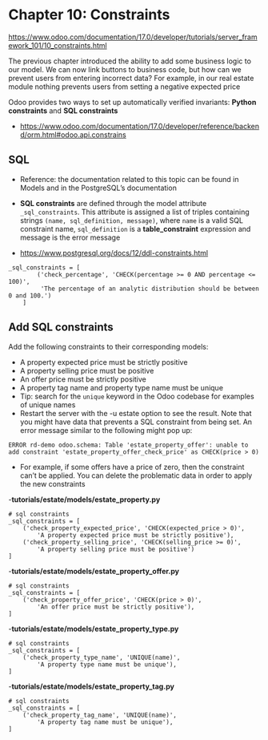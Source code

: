 # Chapter 10: Constraints

https://www.odoo.com/documentation/17.0/developer/tutorials/server_framework_101/10_constraints.html

The previous chapter introduced the ability to add some business logic to our model. We can now link buttons to business code, but how can we prevent users from entering incorrect data? For example, in our real estate module nothing prevents users from setting a negative expected price

Odoo provides two ways to set up automatically verified invariants: 
**Python constraints** and **SQL constraints**
- https://www.odoo.com/documentation/17.0/developer/reference/backend/orm.html#odoo.api.constrains


## SQL

- Reference: the documentation related to this topic can be found in Models and in the PostgreSQL’s documentation

- **SQL constraints** are defined through the model attribute `_sql_constraints`. This attribute is assigned a list of triples containing strings `(name, sql_definition, message)`, where `name` is a valid SQL constraint name, `sql_definition` is a **table_constraint** expression and message is the error message
- https://www.postgresql.org/docs/12/ddl-constraints.html

```
_sql_constraints = [
        ('check_percentage', 'CHECK(percentage >= 0 AND percentage <= 100)',
         'The percentage of an analytic distribution should be between 0 and 100.')
    ]
```

## Add SQL constraints

Add the following constraints to their corresponding models:
- A property expected price must be strictly positive
- A property selling price must be positive
- An offer price must be strictly positive
- A property tag name and property type name must be unique
- Tip: search for the `unique` keyword in the Odoo codebase for examples of unique names
- Restart the server with the -u estate option to see the result. Note that you might have data that prevents a SQL constraint from being set. An error message similar to the following might pop up:
```
ERROR rd-demo odoo.schema: Table 'estate_property_offer': unable to add constraint 'estate_property_offer_check_price' as CHECK(price > 0)
```
- For example, if some offers have a price of zero, then the constraint can’t be applied. You can delete the problematic data in order to apply the new constraints

-**tutorials/estate/models/estate_property.py**
```
# sql constraints
_sql_constraints = [
    ('check_property_expected_price', 'CHECK(expected_price > 0)',
        'A property expected price must be strictly positive'),
    ('check_property_selling_price', 'CHECK(selling_price >= 0)',
        'A property selling price must be positive')
]
```

-**tutorials/estate/models/estate_property_offer.py**
```
# sql constraints
_sql_constraints = [
    ('check_property_offer_price', 'CHECK(price > 0)',
        'An offer price must be strictly positive'),
]
```

-**tutorials/estate/models/estate_property_type.py**
```
# sql constraints
_sql_constraints = [
    ('check_property_type_name', 'UNIQUE(name)',
        'A property type name must be unique'),
]
```

-**tutorials/estate/models/estate_property_tag.py**
```
# sql constraints
_sql_constraints = [
    ('check_property_tag_name', 'UNIQUE(name)',
        'A property tag name must be unique'),
]
```